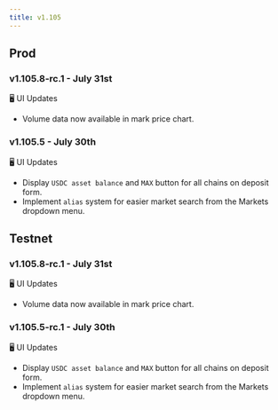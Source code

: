 ```yaml
---
title: v1.105
---
```

## Prod
### v1.105.8-rc.1 - July 31st
🖥️  UI Updates 
*  Volume data now available in mark price chart.
### v1.105.5 - July 30th
🖥️  UI Updates 
*  Display `USDC asset balance` and `MAX` button for all chains on deposit form.
*  Implement `alias` system for easier market search from the Markets dropdown menu.


## Testnet
### v1.105.8-rc.1 - July 31st
🖥️  UI Updates 
*  Volume data now available in mark price chart.
### v1.105.5-rc.1 - July 30th
🖥️  UI Updates 
*  Display `USDC asset balance` and `MAX` button for all chains on deposit form.
*  Implement `alias` system for easier market search from the Markets dropdown menu.
